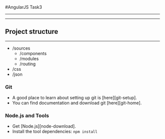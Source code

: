 #AngularJS Task3
***
***
## Project structure
***
* /sources
  *  /components
  *  /modules
  *  /routing
* /css
* /json

### Git

- A good place to learn about setting up git is [here][git-setup].
- You can find documentation and download git [here][git-home].

### Node.js and Tools

- Get [Node.js][node-download].
- Install the tool dependencies: `npm install`
